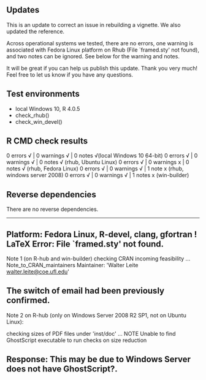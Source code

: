 ## Updates

This is an update to correct an issue in rebuilding a vignette. We also updated the reference.

Across operational systems we tested, there are no errors, one warning is associated with Fedora Linux platform on Rhub (File `framed.sty' not found), and two notes can be ignored. See below for the warning and notes.

It will be great if you can help us publish this update. Thank you very much! Feel free to let us know if you have any questions. 

## Test environments
* local Windows 10, R 4.0.5
* check_rhub() 
* check_win_devel()

## R CMD check results
0 errors √ | 0 warnings √ | 0 notes √(local Windows 10 64-bit)
0 errors √ | 0 warnings √ | 0 notes √ (rhub, Ubuntu Linux)
0 errors √ | 0 warnings x | 0 notes √ (rhub, Fedora Linux)
0 errors √ | 0 warnings √ | 1 note x (rhub, windows server 2008)
0 errors √ | 0 warnings √ | 1 notes x  (win-builder)

## Reverse dependencies

There are no reverse dependencies.

---
Platform:	Fedora Linux, R-devel, clang, gfortran
! LaTeX Error: File `framed.sty' not found.
--- 
Note 1 (on R-hub and win-builder)
 checking CRAN incoming feasibility ... Note_to_CRAN_maintainers
  Maintainer: 'Walter Leite <walter.leite@coe.ufl.edu>'
  
The switch of email had been previously confirmed. 
--- 
Note 2 on R-hub (only on Windows Server 2008 R2 SP1, not on Ubuntu Linux):

 checking sizes of PDF files under 'inst/doc' ... NOTE
  Unable to find GhostScript executable to run checks on size reduction

Response: This may be due to Windows Server does not have GhostScript?. 
---    


